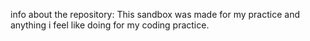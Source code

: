 info about the repository:
This sandbox was made for my practice and anything i feel like doing for my coding practice. 
